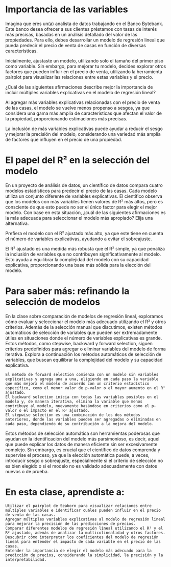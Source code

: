 # Importancia de las variables

Imagina que eres un(a) analista de datos trabajando en el Banco Bytebank. Este banco desea ofrecer a sus clientes préstamos con tasas de interés más precisas, basadas en un análisis detallado del valor de las propiedades. Para ello, debes desarrollar un modelo de regresión lineal que pueda predecir el precio de venta de casas en función de diversas características.

Inicialmente, ajustaste un modelo, utilizando solo el tamaño del primer piso como variable. Sin embargo, para mejorar tu modelo, decides explorar otros factores que pueden influir en el precio de venta, utilizando la herramienta pairplot para visualizar las relaciones entre estas variables y el precio.

¿Cuál de las siguientes afirmaciones describe mejor la importancia de incluir múltiples variables explicativas en el modelo de regresión lineal?

Al agregar más variables explicativas relacionadas con el precio de venta de las casas, el modelo se vuelve menos propenso a sesgos, ya que considera una gama más amplia de características que afectan el valor de la propiedad, proporcionando estimaciones más precisas.

La inclusión de más variables explicativas puede ayudar a reducir el sesgo y mejorar la precisión del modelo, considerando una variedad más amplia de factores que influyen en el precio de una propiedad.

# El papel del R² en la selección del modelo

En un proyecto de análisis de datos, un científico de datos compara cuatro modelos estadísticos para predecir el precio de las casas. Cada modelo utiliza un conjunto diferente de variables explicativas. El científico observa que los modelos con más variables tienen valores de R² más altos, pero es consciente de que esto puede no ser el único factor para elegir el mejor modelo. Con base en esta situación, ¿cuál de las siguientes afirmaciones es la más adecuada para seleccionar el modelo más apropiado? Elija una alternativa.

Prefiera el modelo con el R² ajustado más alto, ya que este tiene en cuenta el número de variables explicativas, ayudando a evitar el sobreajuste.

El R² ajustado es una medida más robusta que el R² simple, ya que penaliza la inclusión de variables que no contribuyen significativamente al modelo. Esto ayuda a equilibrar la complejidad del modelo con su capacidad explicativa, proporcionando una base más sólida para la elección del modelo.

# Para saber más: refinando la selección de modelos



En la clase sobre comparación de modelos de regresión lineal, exploramos cómo evaluar y seleccionar el modelo más adecuado utilizando el R² y otros criterios. Además de la selección manual que discutimos, existen métodos automáticos de selección de variables que pueden ser extremadamente útiles en situaciones donde el número de variables explicativas es grande. Estos métodos, como stepwise, backward y forward selection, siguen criterios predefinidos para agregar o eliminar variables del modelo de forma iterativa. Explora a continuación los métodos automáticos de selección de variables, que buscan equilibrar la complejidad del modelo y su capacidad explicativa.

    El método de forward selection comienza con un modelo sin variables explicativas y agrega una a una, eligiendo en cada paso la variable que más mejora el modelo de acuerdo con un criterio estadístico específico, como el menor valor de p-valor o el mayor aumento en el R² ajustado.
    El backward selection inicia con todas las variables posibles en el modelo y, de manera iterativa, elimina la variable que menos contribuye al modelo, nuevamente basándose en criterios como el p-valor o el impacto en el R² ajustado.
    El stepwise selection es una combinación de los dos métodos anteriores, donde las variables pueden ser agregadas o eliminadas en cada paso, dependiendo de su contribución a la mejora del modelo.

Estos métodos de selección automática son herramientas poderosas que ayudan en la identificación del modelo más parsimonioso, es decir, aquel que puede explicar los datos de manera eficiente sin ser excesivamente complejo. Sin embargo, es crucial que el científico de datos comprenda y supervise el proceso, ya que la elección automática puede, a veces, introducir sesgo o sobreajuste, especialmente si el criterio de selección no es bien elegido o si el modelo no es validado adecuadamente con datos nuevos o de prueba.

# En esta clase, aprendiste a:

    Utilizar el pairplot de Seaborn para visualizar relaciones entre múltiples variables e identificar cuáles pueden influir en el precio de venta de las casas.
    Agregar múltiples variables explicativas al modelo de regresión lineal para mejorar la precisión de las predicciones de precios.
    Comparar diferentes modelos de regresión lineal utilizando el R² y el R² ajustado, además de analizar la multicolinealidad y otros factores.
    Descubrir cómo interpretar los coeficientes del modelo de regresión lineal para entender el impacto de cada variable en el precio de las casas.
    Entender la importancia de elegir el modelo más adecuado para la predicción de precios, considerando la simplicidad, la precisión y la interpretabilidad.

